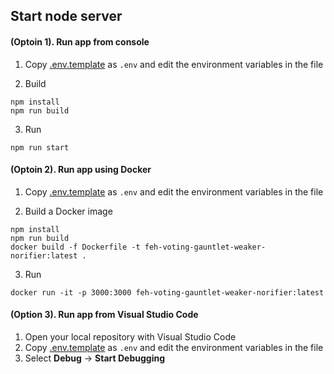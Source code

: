 ## Start node server
#### (Optoin 1). Run app from console
1. Copy [.env.template](.env.template) as `.env` and edit the environment variables in the file

2.  Build
```
npm install
npm run build
```

3.  Run
```
npm run start
```

#### (Optoin 2). Run app using Docker
1. Copy [.env.template](.env.template) as `.env` and edit the environment variables in the file

2.  Build a Docker image
```
npm install
npm run build
docker build -f Dockerfile -t feh-voting-gauntlet-weaker-norifier:latest .
```

3.  Run
```
docker run -it -p 3000:3000 feh-voting-gauntlet-weaker-norifier:latest
```

#### (Option 3). Run app from Visual Studio Code
1. Open your local repository with Visual Studio Code
1. Copy [.env.template](.env.template) as `.env` and edit the environment variables in the file
1. Select **Debug** -> **Start Debugging**
